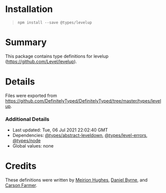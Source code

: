 # Installation
> `npm install --save @types/levelup`

# Summary
This package contains type definitions for levelup (https://github.com/Level/levelup).

# Details
Files were exported from https://github.com/DefinitelyTyped/DefinitelyTyped/tree/master/types/levelup.

### Additional Details
 * Last updated: Tue, 06 Jul 2021 22:02:40 GMT
 * Dependencies: [@types/abstract-leveldown](https://npmjs.com/package/@types/abstract-leveldown), [@types/level-errors](https://npmjs.com/package/@types/level-errors), [@types/node](https://npmjs.com/package/@types/node)
 * Global values: none

# Credits
These definitions were written by [Meirion Hughes](https://github.com/MeirionHughes), [Daniel Byrne](https://github.com/danwbyrne), and [Carson Farmer](https://github.com/carsonfarmer).
